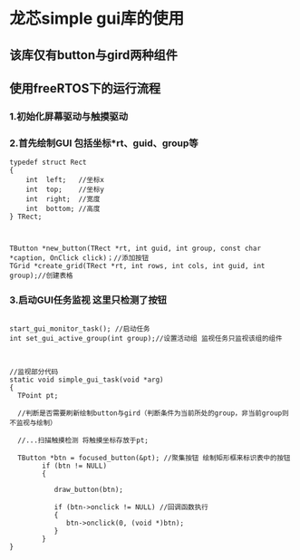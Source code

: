 # 龙芯simple gui库的使用
## 该库仅有button与gird两种组件 
## 使用freeRTOS下的运行流程

### 1.初始化屏幕驱动与触摸驱动

### 2.首先绘制GUI 包括坐标*rt、guid、group等
```
typedef struct Rect
{
	int  left;   //坐标x
	int  top;    //坐标y
	int  right;  //宽度
	int  bottom; //高度
} TRect;



TButton *new_button(TRect *rt, int guid, int group, const char *caption, OnClick click)；//添加按钮
TGrid *create_grid(TRect *rt, int rows, int cols, int guid, int group);//创建表格
```
### 3.启动GUI任务监视 这里只检测了按钮
```

start_gui_monitor_task(); //启动任务
int set_gui_active_group(int group);//设置活动组 监视任务只监视该组的组件 



//监视部分代码
static void simple_gui_task(void *arg)
{
  TPoint pt;
  
  //判断是否需要刷新绘制button与gird（判断条件为当前所处的group，非当前group则不监视与绘制）
  
  //...扫描触摸检测 将触摸坐标存放于pt;
  
  TButton *btn = focused_button(&pt); //聚集按钮 绘制矩形框来标识表中的按钮
		if (btn != NULL)
		{

           draw_button(btn);
      
           if (btn->onclick != NULL) //回调函数执行
           {
              btn->onclick(0, (void *)btn);
           }
		}
}


```
